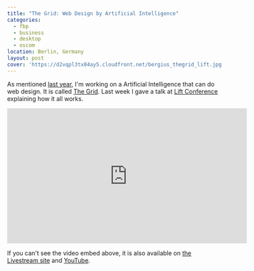 ```yaml
---
title: "The Grid: Web Design by Artificial Intelligence"
categories:
  - fbp
  - business
  - desktop
  - oscom
location: Berlin, Germany
layout: post
cover: 'https://d2vqpl3tx84ay5.cloudfront.net/bergius_thegrid_lift.jpg'
---
```

As mentioned [last year](http://bergie.iki.fi/blog/nemein-anders/), I'm working on a Artificial Intelligence that can do web design. It is called [The Grid](https://thegrid.io/#6). Last week I gave a talk at [Lift Conference](http://liftconference.com/lift16) explaining how it all works.

<iframe width="560" height="315" src="https://www.youtube.com/embed/v65HLBGLG_g" frameborder="0" allowfullscreen></iframe>

If you can't see the video embed above, it is also available on [the Livestream site](http://livestream.com/liftconference/events/4805866/videos/112147620) and [YouTube](https://youtu.be/v65HLBGLG_g).
